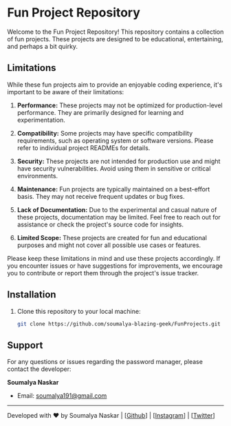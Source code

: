 # Fun Project Repository

Welcome to the Fun Project Repository!
This repository contains a collection of fun projects.
These projects are designed to be educational, entertaining, and perhaps a bit quirky.

## Limitations

While these fun projects aim to provide an enjoyable coding experience, it's important to be aware of their limitations:

1. **Performance:** These projects may not be optimized for production-level performance. They are primarily designed for learning and experimentation.

2. **Compatibility:** Some projects may have specific compatibility requirements, such as operating system or software versions. Please refer to individual project READMEs for details.

3. **Security:** These projects are not intended for production use and might have security vulnerabilities. Avoid using them in sensitive or critical environments.

4. **Maintenance:** Fun projects are typically maintained on a best-effort basis. They may not receive frequent updates or bug fixes.

5. **Lack of Documentation:** Due to the experimental and casual nature of these projects, documentation may be limited. Feel free to reach out for assistance or check the project's source code for insights.

6. **Limited Scope:** These projects are created for fun and educational purposes and might not cover all possible use cases or features.

Please keep these limitations in mind and use these projects accordingly. If you encounter issues or have suggestions for improvements, we encourage you to contribute or report them through the project's issue tracker.

## Installation

1. Clone this repository to your local machine:

   ```sh
   git clone https://github.com/soumalya-blazing-geek/FunProjects.git

## Support

For any questions or issues regarding the password manager, please contact the developer:

**Soumalya Naskar**
- Email: soumalya191@gmail.com

---

Developed with ❤️ by Soumalya Naskar | [[Github](https://github.com/soumalya-blazing-geek)] | [[Instagram](https://instagram.com/blazing_soumalya)] | [[Twitter](https://x.com/soumalya_1729)]
